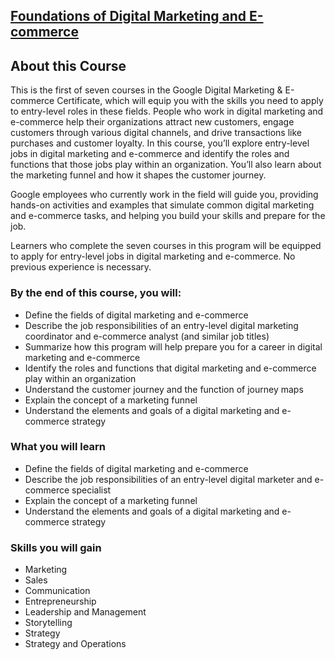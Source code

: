## [Foundations of Digital Marketing and E-commerce](https://www.coursera.org/programs/smu-software-engineering-wsdeg-uhmy4/learn/foundations-of-digital-marketing-and-e-commerce?specialization=google-digital-marketing-ecommerce)

## About this Course

This is the first of seven courses in the Google Digital Marketing & E-commerce Certificate, which will equip you with the skills you need to apply to entry-level roles in these fields. People who work in digital marketing and e-commerce help their organizations attract new customers, engage customers through various digital channels, and drive transactions like purchases and customer loyalty. In this course, you’ll explore entry-level jobs in digital marketing and e-commerce and identify the roles and functions that those jobs play within an organization. You’ll also learn about the marketing funnel and how it shapes the customer journey.

Google employees who currently work in the field will guide you, providing hands-on activities and examples that simulate common digital marketing and e-commerce tasks, and helping you build your skills and prepare for the job.

Learners who complete the seven courses in this program will be equipped to apply for entry-level jobs in digital marketing and e-commerce. No previous experience is necessary.

### By the end of this course, you will:

- Define the fields of digital marketing and e-commerce
- Describe the job responsibilities of an entry-level digital marketing coordinator and e-commerce analyst (and similar job titles)
- Summarize how this program will help prepare you for a career in digital marketing and e-commerce
- Identify the roles and functions that digital marketing and e-commerce play within an organization
- Understand the customer journey and the function of journey maps
- Explain the concept of a marketing funnel
- Understand the elements and goals of a digital marketing and e-commerce strategy

### What you will learn

- Define the fields of digital marketing and e-commerce
- Describe the job responsibilities of an entry-level digital marketer and e-commerce specialist
- Explain the concept of a marketing funnel
- Understand the elements and goals of a digital marketing and e-commerce strategy

### Skills you will gain

- Marketing
- Sales
- Communication
- Entrepreneurship
- Leadership and Management
- Storytelling
- Strategy
- Strategy and Operations
